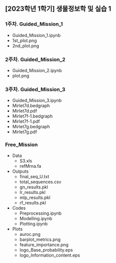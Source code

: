 ## [2023학년 1학기] 생물정보학 및 실습 1

### 1주차. Guided_Mission_1
  - Guided_Mission_1.ipynb
  - 1st_plot.png
  - 2nd_plot.png

### 2주차. Guided_Mission_2
  - Guided_Mission_2.ipynb
  - plot.png

### 3주차. Guided_Mission_3
  - Guided_Mission_3.ipynb
  - Mirlet7d.bedgraph
  - Mirlet7d.pdf
  - Mirlet7f-1.bedgraph
  - Mirlet7f-1.pdf
  - Mirlet7g.bedgraph
  - Mirlet7g.pdf

### Free_Mission
  - Data
    - S3.xls
    - refMrna.fa
  - Outputs
    - final_seq_U.txt
    - total_sequences.csv
    - gn_results.pkl
    - lr_results.pkl
    - mlp_results.pkl
    - rf_results.pkl
  - Codes
    - Preprocessing.ipynb
    - Modelling.ipynb
    - Plotting.ipynb
  - Plots
    - auroc.png
    - barplot_metrics.png
    - feature_importance.png
    - logo_Base_probability.eps
    - logo_Information_content.eps

